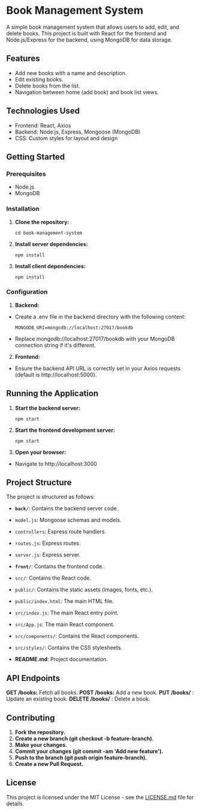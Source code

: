 # Book Management System

A simple book management system that allows users to add, edit, and delete books. This project is built with React for the frontend and Node.js/Express for the backend, using MongoDB for data storage.

## Features

- Add new books with a name and description.
- Edit existing books.
- Delete books from the list.
- Navigation between home (add book) and book list views.

## Technologies Used

- Frontend: React, Axios
- Backend: Node.js, Express, Mongoose (MongoDB)
- CSS: Custom styles for layout and design

## Getting Started

### Prerequisites

- Node.js
- MongoDB

### Installation

1. **Clone the repository:**

   ```git clone https://github.com/your-username/book-management-system.git
   cd book-management-system

2. **Install server dependencies:**

   ```cd back
   npm install

3. **Install client dependencies:**

   ```cd ../front
   npm install

### Configuration

1. **Backend:**

- Create a .env file in the backend directory with the following content:

    ```PORT=5000
    MONGODB_URI=mongodb://localhost:27017/bookdb

- Replace mongodb://localhost:27017/bookdb with your MongoDB connection string if it's different.

2. **Frontend:**

- Ensure the backend API URL is correctly set in your Axios requests (default is http://localhost:5000).

## Running the Application

1. **Start the backend server:**

    ```back
    npm start

2. **Start the frontend development server:**

    ```../front
    npm start

3. **Open your browser:**

- Navigate to http://localhost:3000

## Project Structure

The project is structured as follows:

- **`back/`**: Contains the backend server code.

- `model.js`: Mongoose schemas and models.
- `controllers`: Express route handlers.
- `routes.js`: Express routes.
- `server.js`: Express server.

- **`front/`**: Contains the frontend code.
- `src/`: Contains the React code.
- `public/`: Contains the static assets (images, fonts, etc.).
- `public/index.html`: The main HTML file.
- `src/index.js`: The main React entry point.
- `src/App.js`: The main React component.
- `src/components/`: Contains the React components.
- `src/styles/`: Contains the CSS stylesheets.

- **README.md**: Project documentation.

## API Endpoints

**GET /books:** Fetch all books.
**POST /books:** Add a new book.
**PUT /books/**
: Update an existing book.
**DELETE /books/**
: Delete a book.


## Contributing

1. **Fork the repository.**
2. **Create a new branch (git checkout -b feature-branch).**
3. **Make your changes.**
4. **Commit your changes (git commit -am 'Add new feature').**
5. **Push to the branch (git push origin feature-branch).**
6. **Create a new Pull Request.**

## License

This project is licensed under the MIT License - see the [LICENSE.md](LICENSE.md) file for details.